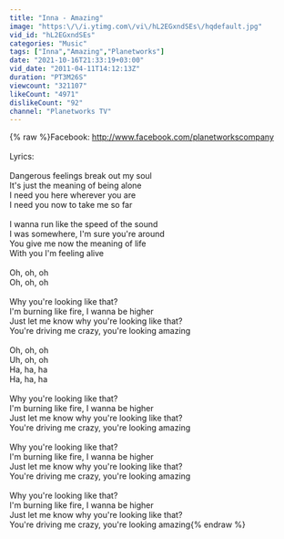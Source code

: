 ```yaml
---
title: "Inna - Amazing"
image: "https:\/\/i.ytimg.com\/vi\/hL2EGxndSEs\/hqdefault.jpg"
vid_id: "hL2EGxndSEs"
categories: "Music"
tags: ["Inna","Amazing","Planetworks"]
date: "2021-10-16T21:33:19+03:00"
vid_date: "2011-04-11T14:12:13Z"
duration: "PT3M26S"
viewcount: "321107"
likeCount: "4971"
dislikeCount: "92"
channel: "Planetworks TV"
---
```

{% raw %}Facebook: <a rel="nofollow" target="blank" href="http://www.facebook.com/planetworkscompany">http://www.facebook.com/planetworkscompany</a><br /><br />Lyrics: <br /><br />Dangerous feelings break out my soul<br />It's just the meaning of being alone<br />I need you here wherever you are<br />I need you now to take me so far<br /><br />I wanna run like the speed of the sound<br />I was somewhere, I'm sure you're around<br />You give me now the meaning of life<br />With you I'm feeling alive<br /><br />Oh, oh, oh<br />Oh, oh, oh<br /><br />Why you're looking like that?<br />I'm burning like fire, I wanna be higher<br />Just let me know why you're looking like that?<br />You're driving me crazy, you're looking amazing<br /><br />Oh, oh, oh<br />Uh, oh, oh<br />Ha, ha, ha<br />Ha, ha, ha<br /><br />Why you're looking like that?<br />I'm burning like fire, I wanna be higher<br />Just let me know why you're looking like that?<br />You're driving me crazy, you're looking amazing<br /><br />Why you're looking like that?<br />I'm burning like fire, I wanna be higher<br />Just let me know why you're looking like that?<br />You're driving me crazy, you're looking amazing<br /><br />Why you're looking like that?<br />I'm burning like fire, I wanna be higher<br />Just let me know why you're looking like that?<br />You're driving me crazy, you're looking amazing{% endraw %}
